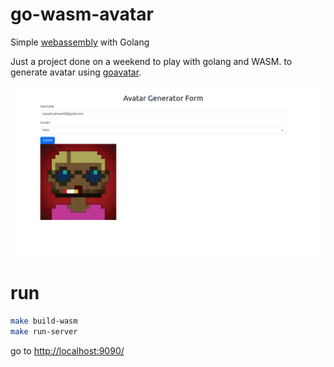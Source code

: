 # go-wasm-avatar
Simple [webassembly](https://webassembly.org/) with Golang

Just a project done on a weekend to play with golang and WASM. to generate avatar using [goavatar](https://github.com/o1egl/govatar/tree/master).


![Alt text](/images/sc1.png)


# run
```bash
make build-wasm
make run-server
```



go to [http://localhost:9090/](http://localhost:9090/)
